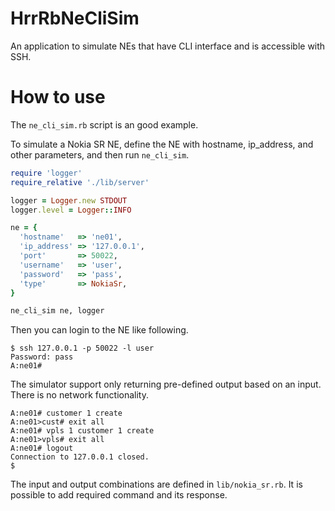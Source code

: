 # HrrRbNeCliSim

An application to simulate NEs that have CLI interface and is accessible with SSH.

# How to use

The `ne_cli_sim.rb` script is an good example.

To simulate a Nokia SR NE, define the NE with hostname, ip_address, and other parameters, and then run `ne_cli_sim`.

```ruby
require 'logger'
require_relative './lib/server'

logger = Logger.new STDOUT
logger.level = Logger::INFO

ne = {
  'hostname'   => 'ne01',
  'ip_address' => '127.0.0.1',
  'port'       => 50022,
  'username'   => 'user',
  'password'   => 'pass',
  'type'       => NokiaSr,
}

ne_cli_sim ne, logger
```

Then you can login to the NE like following.

```
$ ssh 127.0.0.1 -p 50022 -l user
Password: pass
A:ne01#
```

The simulator support only returning pre-defined output based on an input. There is no network functionality.

```
A:ne01# customer 1 create
A:ne01>cust# exit all
A:ne01# vpls 1 customer 1 create
A:ne01>vpls# exit all
A:ne01# logout
Connection to 127.0.0.1 closed.
$
```

The input and output combinations are defined in `lib/nokia_sr.rb`. It is possible to add required command and its response.

